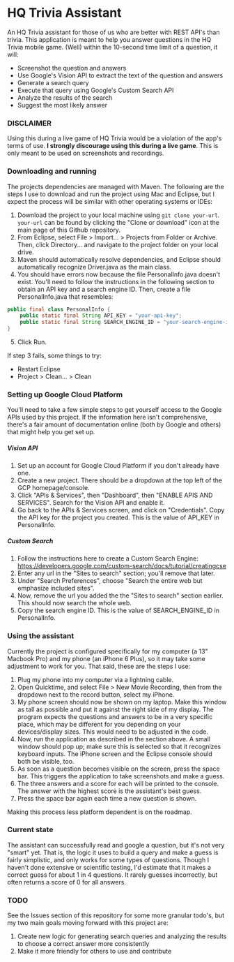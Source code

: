 # HQ Trivia Assistant
An HQ Trivia assistant for those of us who are better with REST API's than trivia.  This application is meant to help you answer questions in the HQ Trivia mobile game.  (Well) within the 10-second time limit of a question, it will:
* Screenshot the question and answers
* Use Google's Vision API to extract the text of the question and answers
* Generate a search query
* Execute that query using Google's Custom Search API
* Analyze the results of the search
* Suggest the most likely answer

### DISCLAIMER
Using this during a live game of HQ Trivia would be a violation of the app's terms of use.  **I strongly discourage using this during a live game**.  This is only meant to be used on screenshots and recordings.

### Downloading and running
The projects dependencies are managed with Maven.  The following are the steps I use to download and run the project using Mac and Eclipse, but I expect the process will be similar with other operating systems or IDEs:
1. Download the project to your local machine using ```git clone your-url```.  ```your-url``` can be found by clicking the "Clone or download" icon at the main page of this Github repository.
2. From Eclipse, select File > Import... > Projects from Folder or Archive.  Then, click Directory... and navigate to the project folder on your local drive.
3. Maven should automatically resolve dependencies, and Eclipse should automatically recognize Driver.java as the main class.
4. You should have errors now because the file PersonalInfo.java doesn't exist.  You'll need to follow the instructions in the following section to obtain an API key and a search engine ID.  Then, create a file PersonalInfo.java that resembles:
```java
public final class PersonalInfo {
	public static final String API_KEY = "your-api-key";
	public static final String SEARCH_ENGINE_ID = "your-search-engine-id";
}
```
5. Click Run.

If step 3 fails, some things to try:
* Restart Eclipse
* Project > Clean... > Clean

### Setting up Google Cloud Platform
You'll need to take a few simple steps to get yourself access to the Google APIs used by this project.  If the information here isn't comprehensive, there's a fair amount of documentation online (both by Google and others) that might help you get set up.

##### Vision API
1. Set up an account for Google Cloud Platform if you don't already have one.
2. Create a new project.  There should be a dropdown at the top left of the GCP homepage/console.
3. Click "APIs & Services", then "Dashboard", then "ENABLE APIS AND SERVICES".  Search for the Vision API and enable it.
4. Go back to the APIs & Services screen, and click on "Credentials".  Copy the API key for the project you created.  This is the value of API_KEY in PersonalInfo.

##### Custom Search
1. Follow the instructions here to create a Custom Search Engine: https://developers.google.com/custom-search/docs/tutorial/creatingcse
2. Enter any url in the "Sites to search" section; you'll remove that later.
3. Under "Search Preferences", choose "Search the entire web but emphasize included sites".
4. Now, remove the url you added the the "Sites to search" section earlier.  This should now search the whole web.
5. Copy the search engine ID.  This is the value of SEARCH_ENGINE_ID in PersonalInfo.

### Using the assistant
Currently the project is configured specifically for my computer (a 13" Macbook Pro) and my phone (an iPhone 6 Plus), so it may take some adjustment to work for you.  That said, these are the steps I use:
1. Plug my phone into my computer via a lightning cable.
2. Open Quicktime, and select File > New Movie Recording, then from the dropdown next to the record button, select my iPhone.
3. My phone screen should now be shown on my laptop.  Make this window as tall as possible and put it against the right side of my display.  The program expects the questions and answers to be in a very specific place, which may be different for you depending on your devices/display sizes.  This would need to be adjusted in the code.
4. Now, run the application as described in the section above.  A small window should pop up; make sure this is selected so that it recognizes keyboard inputs.  The iPhone screen and the Eclipse console should both be visible, too.
5. As soon as a question becomes visible on the screen, press the space bar.  This triggers the application to take screenshots and make a guess.
6. The three answers and a score for each will be printed to the console.  The answer with the highest score is the assistant's best guess.
7. Press the space bar again each time a new question is shown.

Making this process less platform dependent is on the roadmap.

### Current state
The assistant can successfully read and google a question, but it's not very "smart" yet.  That is, the logic it uses to build a query and make a guess is fairly simplistic, and only works for some types of questions.  Though I haven't done extensive or scientific testing, I'd estimate that it makes a correct guess for about 1 in 4 questions.  It rarely guesses incorrectly, but often returns a score of 0 for all answers.

### TODO
See the Issues section of this repository for some more granular todo's, but my two main goals moving forward with this project are:
1. Create new logic for generating search queries and analyzing the results to choose a correct answer more consistently
2. Make it more friendly for others to use and contribute
